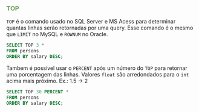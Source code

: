 ### <span style = "color:#6a9955"> TOP </span>
`TOP` é o comando usado no SQL Server e MS Acess para determinar quantas linhas serão retornadas por uma query.
Esse comando é o mesmo que `LIMIT` no MySQL e `ROWNUM` no Oracle.

```sql
SELECT TOP 3 *
FROM persons
ORDER BY salary DESC;
```

Tambem é possivel usar o `PERCENT` após um número do `TOP` para retornar uma porcentagem das linhas.
Valores `float` são arredondados para o `int` acima mais próximo. Ex.: 1.5 -> 2

```sql
SELECT TOP 30 PERCENT *
FROM persons
ORDER BY salary DESC;
```